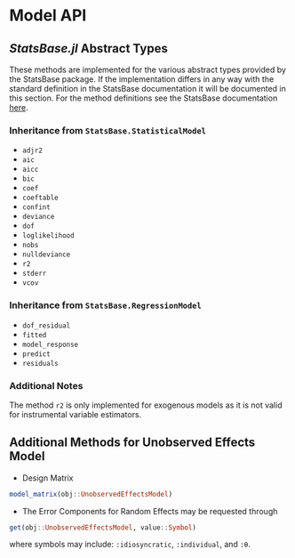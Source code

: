 # Model API

## *StatsBase.jl* Abstract Types

These methods are implemented for the various abstract types provided by the StatsBase package. If the implementation differs in any way with the standard definition in the StatsBase documentation it will be documented in this section. For the method definitions see the StatsBase documentation [here](https://juliastats.github.io/StatsBase.jl/latest/statmodels.html).

###  Inheritance from `StatsBase.StatisticalModel`

- `adjr2`
- `aic`
- `aicc`
- `bic`
- `coef`
- `coeftable`
- `confint`
- `deviance`
- `dof`
- `loglikelihood`
- `nobs`
- `nulldeviance`
- `r2`
- `stderr`
- `vcov`

### Inheritance from `StatsBase.RegressionModel`

- `dof_residual`
- `fitted`
- `model_response`
- `predict`
- `residuals`

### Additional Notes

The method `r2` is only implemented for exogenous models as it is not valid for instrumental variable estimators.

## Additional Methods for Unobserved Effects Model

- Design Matrix
```julia
model_matrix(obj::UnobservedEffectsModel)
```

- The Error Components for Random Effects may be requested through
```julia
get(obj::UnobservedEffectsModel, value::Symbol)
```
where symbols may include: `:idiosyncratic`, `:individual`, and `:θ`.
